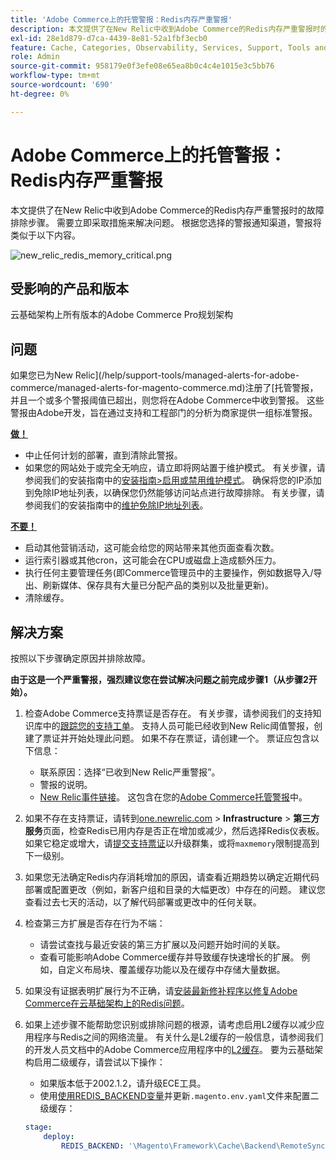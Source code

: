 ```yaml
---
title: 'Adobe Commerce上的托管警报：Redis内存严重警报'
description: 本文提供了在New Relic中收到Adobe Commerce的Redis内存严重警报时的故障排除步骤。 需要立即采取措施来解决问题。 根据您选择的警报通知渠道，警报将类似于以下内容。
exl-id: 28e1d879-d7ca-4439-8e81-52a1fbf3ecb0
feature: Cache, Categories, Observability, Services, Support, Tools and External Services, Variables
role: Admin
source-git-commit: 958179e0f3efe08e65ea8b0c4c4e1015e3c5bb76
workflow-type: tm+mt
source-wordcount: '690'
ht-degree: 0%

---
```


# Adobe Commerce上的托管警报：Redis内存严重警报

本文提供了在New Relic中收到Adobe Commerce的Redis内存严重警报时的故障排除步骤。 需要立即采取措施来解决问题。 根据您选择的警报通知渠道，警报将类似于以下内容。

![new_relic_redis_memory_critical.png](assets/new_relic_redis_memory_critical.png)

## 受影响的产品和版本

云基础架构上所有版本的Adobe Commerce Pro规划架构

## 问题

如果您已为New Relic](/help/support-tools/managed-alerts-for-adobe-commerce/managed-alerts-for-magento-commerce.md)注册了[托管警报，并且一个或多个警报阈值已超出，则您将在Adobe Commerce中收到警报。 这些警报由Adobe开发，旨在通过支持和工程部门的分析为商家提供一组标准警报。

**<u>做！</u>**

* 中止任何计划的部署，直到清除此警报。
* 如果您的网站处于或完全无响应，请立即将网站置于维护模式。 有关步骤，请参阅我们的安装指南中的[安装指南>启用或禁用维护模式](/docs/commerce-operations/installation-guide/tutorials/maintenance-mode.html#enable-or-disable-maintenance-mode-1)。 确保将您的IP添加到免除IP地址列表，以确保您仍然能够访问站点进行故障排除。 有关步骤，请参阅我们的安装指南中的[维护免除IP地址列表](/docs/commerce-operations/installation-guide/tutorials/maintenance-mode.html#maintain-the-list-of-exempt-ip-addresses)。

**<u>不要！</u>**

* 启动其他营销活动，这可能会给您的网站带来其他页面查看次数。
* 运行索引器或其他cron，这可能会在CPU或磁盘上造成额外压力。
* 执行任何主要管理任务(即Commerce管理员中的主要操作，例如数据导入/导出、刷新媒体、保存具有大量已分配产品的类别以及批量更新)。
* 清除缓存。

## 解决方案

按照以下步骤确定原因并排除故障。

**由于这是一个严重警报，强烈建议您在尝试解决问题之前完成步骤1（从步骤2开始）。**

1. 检查Adobe Commerce支持票证是否存在。 有关步骤，请参阅我们的支持知识库中的[跟踪您的支持工单](/help/help-center-guide/help-center/magento-help-center-user-guide.md#track-tickets)。 支持人员可能已经收到New Relic阈值警报，创建了票证并开始处理此问题。 如果不存在票证，请创建一个。 票证应包含以下信息：

   * 联系原因：选择“已收到New Relic严重警报”。
   * 警报的说明。
   * [New Relic事件链接](https://docs.newrelic.com/docs/alerts-applied-intelligence/new-relic-alerts/alert-incidents/view-violation-event-details-incidents/)。 这包含在您的[Adobe Commerce托管警报](/help/support-tools/managed-alerts-for-adobe-commerce/managed-alerts-for-magento-commerce.md)中。

1. 如果不存在支持票证，请转到[one.newrelic.com](https://login.newrelic.com) > **Infrastructure** > **第三方服务**&#x200B;页面，检查Redis已用内存是否正在增加或减少，然后选择Redis仪表板。 如果它稳定或增大，请[提交支持票证](/help/help-center-guide/help-center/magento-help-center-user-guide.md#submit-ticket)以升级群集，或将`maxmemory`限制提高到下一级别。
1. 如果您无法确定Redis内存消耗增加的原因，请查看近期趋势以确定近期代码部署或配置更改（例如，新客户组和目录的大幅更改）中存在的问题。 建议您查看过去七天的活动，以了解代码部署或更改中的任何关联。
1. 检查第三方扩展是否存在行为不端：

   * 请尝试查找与最近安装的第三方扩展以及问题开始时间的关联。
   * 查看可能影响Adobe Commerce缓存并导致缓存快速增长的扩展。 例如，自定义布局块、覆盖缓存功能以及在缓存中存储大量数据。

1. 如果没有证据表明扩展行为不正确，请[安装最新修补程序以修复Adobe Commerce在云基础架构上的Redis问题](/help/troubleshooting/miscellaneous/install-latest-patches-to-fix-magento-redis-issues.md)。
1. 如果上述步骤不能帮助您识别或排除问题的根源，请考虑启用L2缓存以减少应用程序与Redis之间的网络流量。 有关什么是L2缓存的一般信息，请参阅我们的开发人员文档中的Adobe Commerce应用程序中的[L2缓存](/docs/commerce-operations/configuration-guide/cache/level-two-cache.html)。 要为云基础架构启用二级缓存，请尝试以下操作：

   * 如果版本低于2002.1.2，请升级ECE工具。
   * 使用[使用REDIS\_BACKEND变量](/docs/commerce-cloud-service/user-guide/configure/env/stage/variables-deploy.html#redis_backend)并更新`.magento.env.yaml`文件来配置二级缓存：

   ```yaml
   stage:
       deploy:
           REDIS_BACKEND: '\Magento\Framework\Cache\Backend\RemoteSynchronizedCache'
   ```
